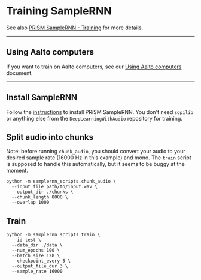 # Training SampleRNN

See also [PRiSM SampleRNN - Training](https://github.com/SopiMlab/prism-samplernn#training) for more details.

----

## Using Aalto computers

If you want to train on Aalto computers, see our [Using Aalto computers](../using-aalto-computers.md) document.

----

## Install SampleRNN

Follow the [instructions](README.md) to install PRiSM SampleRNN. You don't need `sopilib` or anything else from the `DeepLearningWithAudio` repository for training.

## Split audio into chunks

Note: before running `chunk_audio`, you should convert your audio to your desired sample rate (16000 Hz in this example) and mono. The `train` script is supposed to handle this automatically, but it seems to be buggy at the moment.

```
python -m samplernn_scripts.chunk_audio \
  --input_file path/to/input.wav \
  --output_dir ./chunks \
  --chunk_length 8000 \
  --overlap 1000
```

## Train

```
python -m samplernn_scripts.train \
  --id test \
  --data_dir ./data \
  --num_epochs 100 \
  --batch_size 128 \
  --checkpoint_every 5 \
  --output_file_dur 3 \
  --sample_rate 16000
```
